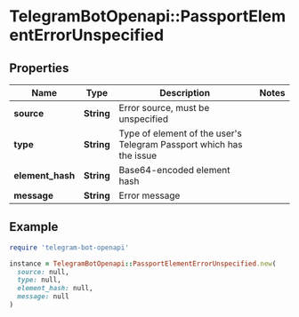 # TelegramBotOpenapi::PassportElementErrorUnspecified

## Properties

| Name | Type | Description | Notes |
| ---- | ---- | ----------- | ----- |
| **source** | **String** | Error source, must be unspecified |  |
| **type** | **String** | Type of element of the user&#39;s Telegram Passport which has the issue |  |
| **element_hash** | **String** | Base64-encoded element hash |  |
| **message** | **String** | Error message |  |

## Example

```ruby
require 'telegram-bot-openapi'

instance = TelegramBotOpenapi::PassportElementErrorUnspecified.new(
  source: null,
  type: null,
  element_hash: null,
  message: null
)
```

